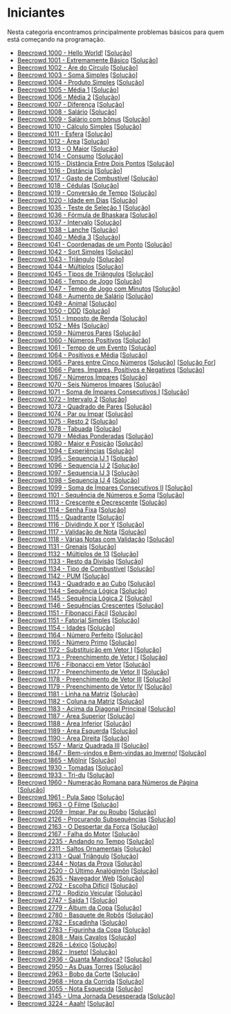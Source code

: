 # Iniciantes
Nesta categoria encontramos principalmente problemas básicos para quem está começando na programação.

+ [Beecrowd 1000 - Hello World!](https://judge.beecrowd.com/pt/problems/view/1000) [[Solução](ini-codes/1000.c)]
+ [Beecrowd 1001 - Extremamente Básico](https://judge.beecrowd.com/pt/problems/view/1001) [[Solução](ini-codes/1001.c)]
+ [Beecrowd 1002 - Áre do Círculo](https://judge.beecrowd.com/pt/problems/view/1002) [[Solução](ini-codes/1002.c)]
+ [Beecrowd 1003 - Soma Simples](https://judge.beecrowd.com/pt/problems/view/1003) [[Solução](ini-codes/1003.c)]
+ [Beecrowd 1004 - Produto Simples](https://judge.beecrowd.com/pt/problems/view/1004) [[Solução](ini-codes/1004.c)]
+ [Beecrowd 1005 - Média 1](https://judge.beecrowd.com/pt/problems/view/1005) [[Solução](ini-codes/1005.c)]
+ [Beecrowd 1006 - Média 2](https://judge.beecrowd.com/pt/problems/view/1006) [[Solução](ini-codes/1006.c)]
+ [Beecrowd 1007 - Diferença](https://judge.beecrowd.com/pt/problems/view/1007) [[Solução](ini-codes/1007.c)]
+ [Beecrowd 1008 - Salário](https://judge.beecrowd.com/pt/problems/view/1008) [[Solução](ini-codes/1008.c)]
+ [Beecrowd 1009 - Salário com bônus](https://judge.beecrowd.com/pt/problems/view/1009) [[Solução](ini-codes/1009.c)]
+ [Beecrowd 1010 - Cálculo Simples](https://judge.beecrowd.com/pt/problems/view/1010) [[Solução](ini-codes/1010.c)]
+ [Beecrowd 1011 - Esfera](https://judge.beecrowd.com/pt/problems/view/1011) [[Solução](ini-codes/1011.c)]
+ [Beecrowd 1012 - Área](https://judge.beecrowd.com/pt/problems/view/1012) [[Solução](ini-codes/1012.c)]
+ [Beecrowd 1013 - O Maior](https://judge.beecrowd.com/pt/problems/view/1013) [[Solução](ini-codes/1013.c)]
+ [Beecrowd 1014 - Consumo](https://judge.beecrowd.com/pt/problems/view/1014) [[Solução](ini-codes/1014.c)]
+ [Beecrowd 1015 - Distância Entre Dois Pontos](https://judge.beecrowd.com/pt/problems/view/1015) [[Solução](ini-codes/1015.c)]
+ [Beecrowd 1016 - Distância](https://judge.beecrowd.com/pt/problems/view/1016) [[Solução](ini-codes/1016.c)]
+ [Beecrowd 1017 - Gasto de Combustível](https://judge.beecrowd.com/pt/problems/view/1017) [[Solução](ini-codes/1017.c)]
+ [Beecrowd 1018 - Cédulas](https://judge.beecrowd.com/pt/problems/view/1018) [[Solução](ini-codes/1018.c)]
+ [Beecrowd 1019 - Conversão de Tempo](https://judge.beecrowd.com/pt/problems/view/1019) [[Solução](ini-codes/1019.c)]
+ [Beecrowd 1020 - Idade em Dias](https://judge.beecrowd.com/pt/problems/view/1020) [[Solução](ini-codes/1020.c)]
+ [Beecrowd 1035 - Teste de Seleção 1](https://judge.beecrowd.com/pt/problems/view/1035) [[Solução](ini-codes/1035.c)]
+ [Beecrowd 1036 - Fórmula de Bhaskara](https://judge.beecrowd.com/pt/problems/view/1036) [[Solução](ini-codes/1036.c)]
+ [Beecrowd 1037 - Intervalo](https://judge.beecrowd.com/pt/problems/view/1037) [[Solução](ini-codes/1037.c)]
+ [Beecrowd 1038 - Lanche](https://judge.beecrowd.com/pt/problems/view/1038) [[Solução](ini-codes/1038.c)]
+ [Beecrowd 1040 - Média 3](https://judge.beecrowd.com/pt/problems/view/1040) [[Solução](ini-codes/1040.c)]
+ [Beecrowd 1041 - Coordenadas de um Ponto](https://judge.beecrowd.com/pt/problems/view/1041) [[Solução](ini-codes/1041.c)]
+ [Beecrowd 1042 - Sort Simples](https://judge.beecrowd.com/pt/problems/view/1042) [[Solução](ini-codes/1042.c)]
+ [Beecrowd 1043 - Triângulo](https://judge.beecrowd.com/pt/problems/view/1043) [[Solução](ini-codes/1043.c)]
+ [Beecrowd 1044 - Múltiplos](https://judge.beecrowd.com/pt/problems/view/1044) [[Solução](ini-codes/1044.c)]
+ [Beecrowd 1045 - Tipos de Triângulos](https://judge.beecrowd.com/pt/problems/view/1045) [[Solução](ini-codes/1045.c)]
+ [Beecrowd 1046 - Tempo de Jogo](https://judge.beecrowd.com/pt/problems/view/1046) [[Solução](ini-codes/1046.c)]
+ [Beecrowd 1047 - Tempo de Jogo com Minutos](https://judge.beecrowd.com/pt/problems/view/1047) [[Solução](ini-codes/1047.c)]
+ [Beecrowd 1048 - Aumento de Salário](https://judge.beecrowd.com/pt/problems/view/1048) [[Solução](ini-codes/1048.c)]
+ [Beecrowd 1049 - Animal](https://judge.beecrowd.com/pt/problems/view/1049) [[Solução](ini-codes/1049.c)]
+ [Beecrowd 1050 - DDD](https://judge.beecrowd.com/pt/problems/view/1050) [[Solução](ini-codes/1050.c)]
+ [Beecrowd 1051 - Imposto de Renda](https://judge.beecrowd.com/pt/problems/view/1051) [[Solução](ini-codes/1051.c)]
+ [Beecrowd 1052 - Mês](https://judge.beecrowd.com/pt/problems/view/1052) [[Solução](ini-codes/1052.c)]
+ [Beecrowd 1059 - Números Pares](https://judge.beecrowd.com/pt/problems/view/1059) [[Solução](ini-codes/1059.c)]
+ [Beecrowd 1060 - Números Positivos](https://judge.beecrowd.com/pt/problems/view/1060) [[Solução](ini-codes/1060.c)]
+ [Beecrowd 1061 - Tempo de um Evento](https://judge.beecrowd.com/pt/problems/view/1061) [[Solução](ini-codes/1061.c)]
+ [Beecrowd 1064 - Positivos e Média](https://judge.beecrowd.com/pt/problems/view/1064) [[Solução](ini-codes/1064.c)]
+ [Beecrowd 1065 - Pares entre Cinco Números](https://judge.beecrowd.com/pt/problems/view/1065) [[Solução](ini-codes/1065.c)] [[Solução For](ini-codes/1065%20-%20for.c)]
+ [Beecrowd 1066 - Pares, Ímpares, Positivos e Negativos](https://judge.beecrowd.com/pt/problems/view/1066) [[Solução](ini-codes/1066.c)]
+ [Beecrowd 1067 - Números Ímpares](https://judge.beecrowd.com/pt/problems/view/1067) [[Solução](ini-codes/1067.c)]
+ [Beecrowd 1070 - Seis Números Ímpares](https://judge.beecrowd.com/pt/problems/view/1070) [[Solução](ini-codes/1070.c)]
+ [Beecrowd 1071 - Soma de Ímpares Consecutivos I](https://judge.beecrowd.com/pt/problems/view/1071) [[Solução](ini-codes/1071.c)]
+ [Beecrowd 1072 - Intervalo 2](https://judge.beecrowd.com/pt/problems/view/1072) [[Solução](ini-codes/1072.c)]
+ [Beecrowd 1073 - Quadrado de Pares](https://judge.beecrowd.com/pt/problems/view/1073) [[Solução](ini-codes/1073.c)]
+ [Beecrowd 1074 - Par ou Ímpar](https://judge.beecrowd.com/pt/problems/view/1074) [[Solução](ini-codes/1074.c)]
+ [Beecrowd 1075 - Resto 2](https://judge.beecrowd.com/pt/problems/view/1075) [[Solução](ini-codes/1075.c)]
+ [Beecrowd 1078 - Tabuada](https://judge.beecrowd.com/pt/problems/view/1078) [[Solução](ini-codes/1078.c)]
+ [Beecrowd 1079 - Médias Ponderadas](https://judge.beecrowd.com/pt/problems/view/1079) [[Solução](ini-codes/1079.c)]
+ [Beecrowd 1080 - Maior e Posição](https://judge.beecrowd.com/pt/problems/view/1080) [[Solução](ini-codes/1080.c)]
+ [Beecrowd 1094 - Experiências](https://judge.beecrowd.com/pt/problems/view/1094) [[Solução](ini-codes/1094.c)]
+ [Beecrowd 1095 - Sequencia IJ 1](https://judge.beecrowd.com/pt/problems/view/1095) [[Solução](ini-codes/1095.c)]
+ [Beecrowd 1096 - Sequencia IJ 2](https://judge.beecrowd.com/pt/problems/view/1096) [[Solução](ini-codes/1096.c)]
+ [Beecrowd 1097 - Sequencia IJ 3](https://judge.beecrowd.com/pt/problems/view/1097) [[Solução](ini-codes/1097.c)]
+ [Beecrowd 1098 - Sequencia IJ 4](https://judge.beecrowd.com/pt/problems/view/1098) [[Solução](ini-codes/1098.c)]
+ [Beecrowd 1099 - Soma de Ímpares Consecutivos II](https://judge.beecrowd.com/pt/problems/view/1099) [[Solução](ini-codes/1099.c)]
+ [Beecrowd 1101 - Sequência de Números e Soma](https://judge.beecrowd.com/pt/problems/view/1101) [[Solução](ini-codes/1101.c)]
+ [Beecrowd 1113 - Crescente e Decrescente](https://judge.beecrowd.com/pt/problems/view/1113) [[Solução](ini-codes/1113.c)]
+ [Beecrowd 1114 - Senha Fixa](https://judge.beecrowd.com/pt/problems/view/1114) [[Solução](ini-codes/1114.c)]
+ [Beecrowd 1115 - Quadrante](https://judge.beecrowd.com/pt/problems/view/1115) [[Solução](ini-codes/1115.c)]
+ [Beecrowd 1116 - Dividindo X por Y](https://judge.beecrowd.com/pt/problems/view/1116) [[Solução](ini-codes/1116.c)]
+ [Beecrowd 1117 - Validação de Nota](https://judge.beecrowd.com/pt/problems/view/1117) [[Solução](ini-codes/1117.c)]
+ [Beecrowd 1118 - Várias Notas com Validação](https://judge.beecrowd.com/pt/problems/view/1118) [[Solução](ini-codes/1118.c)]
+ [Beecrowd 1131 - Grenais](https://judge.beecrowd.com/pt/problems/view/1131) [[Solução](ini-codes/1131.c)]
+ [Beecrowd 1132 - Múltiplos de 13](https://judge.beecrowd.com/pt/problems/view/1132) [[Solução](ini-codes/1132.c)]
+ [Beecrowd 1133 - Resto da Divisão](https://judge.beecrowd.com/pt/problems/view/1133) [[Solução](ini-codes/1133.c)]
+ [Beecrowd 1134 - Tipo de Combustível](https://judge.beecrowd.com/pt/problems/view/1134) [[Solução](ini-codes/1134.c)]
+ [Beecrowd 1142 - PUM](https://judge.beecrowd.com/pt/problems/view/1142) [[Solução](ini-codes/1142.c)]
+ [Beecrowd 1143 - Quadrado e ao Cubo](https://judge.beecrowd.com/pt/problems/view/1143) [[Solução](ini-codes/1143.c)]
+ [Beecrowd 1144 - Sequência Lógica](https://judge.beecrowd.com/pt/problems/view/1144) [[Solução](ini-codes/1144.c)]
+ [Beecrowd 1145 - Sequência Lógica 2](https://judge.beecrowd.com/pt/problems/view/1145) [[Solução](ini-codes/1145.c)]
+ [Beecrowd 1146 - Sequências Crescentes](https://judge.beecrowd.com/pt/problems/view/1146) [[Solução](ini-codes/1146.c)]
+ [Beecrowd 1151 - Fibonacci Fácil](https://judge.beecrowd.com/pt/problems/view/1151) [[Solução](ini-codes/1151.c)]
+ [Beecrowd 1151 - Fatorial Simples](https://judge.beecrowd.com/pt/problems/view/1153) [[Solução](ini-codes/1153.c)]
+ [Beecrowd 1154 - Idades](https://judge.beecrowd.com/pt/problems/view/1154) [[Solução](ini-codes/1154.c)]
+ [Beecrowd 1164 - Número Perfeito](https://judge.beecrowd.com/pt/problems/view/1164) [[Solução](ini-codes/1164.c)]
+ [Beecrowd 1165 - Número Primo](https://judge.beecrowd.com/pt/problems/view/1165) [[Solução](ini-codes/1165.c)]
+ [Beecrowd 1172 - Substituição em Vetor I](https://judge.beecrowd.com/pt/problems/view/1172) [[Solução](ini-codes/1172.c)]
+ [Beecrowd 1173 - Preenchimento de Vetor I](https://judge.beecrowd.com/pt/problems/view/1173) [[Solução](ini-codes/1173.c)]
+ [Beecrowd 1176 - Fibonacci em Vetor](https://judge.beecrowd.com/pt/problems/view/1176) [[Solução](ini-codes/1176.c)]
+ [Beecrowd 1177 - Preenchimento de Vetor II](https://judge.beecrowd.com/pt/problems/view/1177) [[Solução](ini-codes/1177.c)]
+ [Beecrowd 1178 - Preenchimento de Vetor III](https://judge.beecrowd.com/pt/problems/view/1178) [[Solução](ini-codes/1178.c)]
+ [Beecrowd 1179 - Preenchimento de Vetor IV](https://judge.beecrowd.com/pt/problems/view/1179) [[Solução](ini-codes/1179.c)]
+ [Beecrowd 1181 - Linha na Matriz](https://judge.beecrowd.com/pt/problems/view/1181) [[Solução](ini-codes/1181.c)]
+ [Beecrowd 1182 - Coluna na Matriz](https://judge.beecrowd.com/pt/problems/view/1182) [[Solução](ini-codes/1182.c)]
+ [Beecrowd 1183 - Acima da Diagonal Principal](https://judge.beecrowd.com/pt/problems/view/1183) [[Solução](ini-codes/1183.c)]
+ [Beecrowd 1187 - Área Superior](https://judge.beecrowd.com/pt/problems/view/1187) [[Solução](ini-codes/1187.c)]
+ [Beecrowd 1188 - Área Inferior](https://judge.beecrowd.com/pt/problems/view/1188) [[Solução](ini-codes/1188.c)]
+ [Beecrowd 1189 - Área Esquerda](https://judge.beecrowd.com/pt/problems/view/1189) [[Solução](ini-codes/1189.c)]
+ [Beecrowd 1190 - Área Direita](https://judge.beecrowd.com/pt/problems/view/1190) [[Solução](ini-codes/1190.c)]
+ [Beecrowd 1557 - Mariz Quadrada III](https://judge.beecrowd.com/pt/problems/view/1557) [[Solução](ini-codes/1557.c)]
+ [Beecrowd 1847 - Bem-vindos e Bem-vindas ao Inverno!](https://judge.beecrowd.com/pt/problems/view/1847) [[Solução](ini-codes/1847.c)]
+ [Beecrowd 1865 - Mjölnir](https://judge.beecrowd.com/pt/problems/view/1865) [[Solução](ini-codes/1865.c)]
+ [Beecrowd 1930 - Tomadas](https://judge.beecrowd.com/pt/problems/view/1930) [[Solução](ini-codes/1930.c)]
+ [Beecrowd 1933 - Tri-du](https://judge.beecrowd.com/pt/problems/view/1933) [[Solução](ini-codes/1933.c)]
+ [Beecrowd 1960 - Numeração Romana para Números de Página](https://judge.beecrowd.com/pt/problems/view/1960) [[Solução](ini-codes/1960.c)]
+ [Beecrowd 1961 - Pula Sapo](https://judge.beecrowd.com/pt/problems/view/1961) [[Solução](ini-codes/1961.c)]
+ [Beecrowd 1963 - O Filme](https://judge.beecrowd.com/pt/problems/view/1963) [[Solução](ini-codes/1963.c)]
+ [Beecrowd 2059 - Ímpar, Par ou Roubo](https://judge.beecrowd.com/pt/problems/view/2059) [[Solução](ini-codes/2059.c)]
+ [Beecrowd 2126 - Procurando Subsequências](https://judge.beecrowd.com/pt/problems/view/2126) [[Solução](ini-codes/2126.c)]
+ [Beecrowd 2163 - O Despertar da Força](https://judge.beecrowd.com/pt/problems/view/2163) [[Solução](ini-codes/2163.c)]
+ [Beecrowd 2167 - Falha do Motor](https://judge.beecrowd.com/pt/problems/view/2167) [[Solução](ini-codes/2167.c)]
+ [Beecrowd 2235 - Andando no Tempo](https://judge.beecrowd.com/pt/problems/view/2235) [[Solução](ini-codes/2235.c)]
+ [Beecrowd 2311 - Saltos Ornamentais](https://judge.beecrowd.com/pt/problems/view/2311) [[Solução](ini-codes/2311.c)]
+ [Beecrowd 2313 - Qual Triângulo](https://judge.beecrowd.com/pt/problems/view/2313) [[Solução](ini-codes/2313.c)]
+ [Beecrowd 2344 - Notas da Prova](https://judge.beecrowd.com/pt/problems/view/2344) [[Solução](ini-codes/2344.c)]
+ [Beecrowd 2520 - O Último Analógimôn](https://judge.beecrowd.com/pt/problems/view/2520) [[Solução](ini-codes/2520.c)]
+ [Beecrowd 2635 - Navegador Web](https://judge.beecrowd.com/pt/problems/view/2635) [[Solução](ini-codes/2635.c)]
+ [Beecrowd 2702 - Escolha Difícil](https://judge.beecrowd.com/pt/problems/view/2702) [[Solução](ini-codes/2702.c)]
+ [Beecrowd 2712 - Rodízio Veicular](https://judge.beecrowd.com/pt/problems/view/2712) [[Solução](ini-codes/2715.c)]
+ [Beecrowd 2747 - Saída 1](https://judge.beecrowd.com/pt/problems/view/2747) [[Solução](ini-codes/2747.c)]
+ [Beecrowd 2779 - Álbum da Copa](https://judge.beecrowd.com/pt/problems/view/2779) [[Solução](ini-codes/2779.c)]
+ [Beecrowd 2780 - Basquete de Robôs](https://judge.beecrowd.com/pt/problems/view/2780) [[Solução](ini-codes/2780.c)]
+ [Beecrowd 2782 - Escadinha](https://judge.beecrowd.com/pt/problems/view/2782) [[Solução](ini-codes/2782.c)]
+ [Beecrowd 2783 - Figurinha da Copa](https://judge.beecrowd.com/pt/problems/view/2783) [[Solução](ini-codes/2783.c)]
+ [Beecrowd 2808 - Mais Cavalos](https://judge.beecrowd.com/pt/problems/view/2808) [[Solução](ini-codes/2808.c)]
+ [Beecrowd 2826 - Léxico](https://judge.beecrowd.com/pt/problems/view/2826) [[Solução](ini-codes/2826.c)]
+ [Beecrowd 2862 - Inseto!](https://judge.beecrowd.com/pt/problems/view/2862) [[Solução](ini-codes/2862.c)]
+ [Beecrowd 2936 - Quanta Mandioca?](https://judge.beecrowd.com/pt/problems/view/2936) [[Solução](ini-codes/2936.c)]
+ [Beecrowd 2950 - As Duas Torres](https://judge.beecrowd.com/pt/problems/view/2950) [[Solução](ini-codes/2950.c)]
+ [Beecrowd 2963 - Bobo da Corte](https://judge.beecrowd.com/pt/problems/view/2963) [[Solução](ini-codes/2963.c)]
+ [Beecrowd 2968 - Hora da Corrida](https://judge.beecrowd.com/pt/problems/view/2968) [[Solução](ini-codes/2968.c)]
+ [Beecrowd 3055 - Nota Esquecida](https://judge.beecrowd.com/pt/problems/view/3055) [[Solução](ini-codes/3055.c)]
+ [Beecrowd 3145 - Uma Jornada Desesperada](https://judge.beecrowd.com/pt/problems/view/3145) [[Solução](ini-codes/3145.c)]
+ [Beecrowd 3224 - Aaah!](https://judge.beecrowd.com/pt/problems/view/3224) [[Solução](ini-codes/3224.c)]